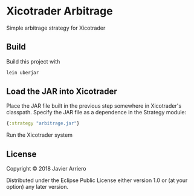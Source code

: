 # Xicotrader Arbitrage

Simple arbitrage strategy for Xicotrader

## Build

Build this project with

```bash
lein uberjar
```

## Load the JAR into Xicotrader

Place the JAR file built in the previous step somewhere in Xicotrader's classpath.
Specify the JAR file as a dependence in the Strategy module:

```clojure
{:strategy "arbitrage.jar"}
```

Run the Xicotrader system

## License

Copyright © 2018 Javier Arriero

Distributed under the Eclipse Public License either version 1.0 or (at
your option) any later version.
